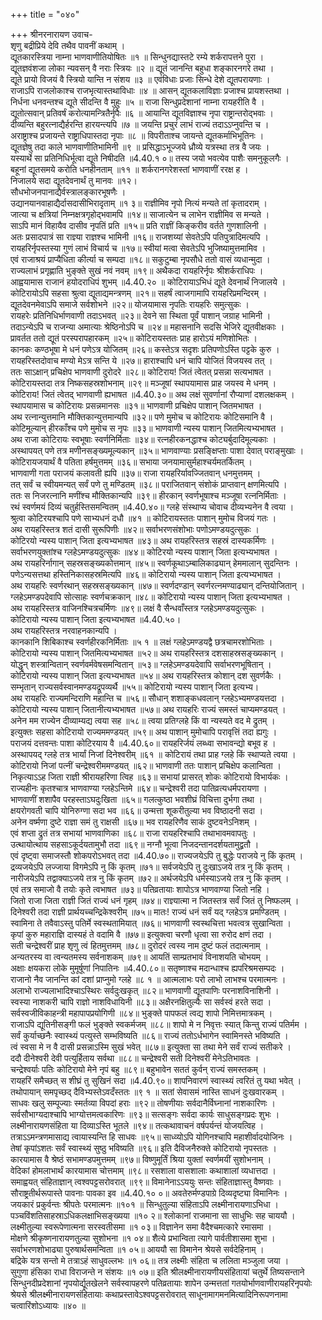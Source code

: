 +++
title = "०४०"

+++
श्रीनरनारायण उवाच-  
शृणु बद्रीप्रिये देवि तथैव पावनीं कथाम् ।  
द्यूतकारस्त्रिया नाम्ना भाणवाणीतियोषितः ॥१ ॥
सिन्धुनद्यास्तटे रम्ये शर्करापत्तने पुरा ।  
द्यूतज्ञवंशजा लोका न्यवसन् वै नराः स्त्रियः ॥२ ॥
द्यूतं जानन्ति बहुधा शङ्कारनगरे तथा ।  
द्यूते प्रायो विजयं वै स्त्रियो यान्ति न संशय ॥३ ॥
एवंविधाः प्रजाः सिन्धे देशे द्यूतपरायणाः ।  
राजाऽपि राजलोकाश्च राजभृत्यास्तथाविधाः ॥४ ॥
आसन् द्यूतकलाविज्ञाः प्रजाश्च प्रायशस्तथा ।  
निर्धना धनवन्तश्च द्यूते सीदन्ति वै मुहुः ॥५ ॥
राजा सिन्धुप्रदेशानां नाम्ना रायहरीति वै ।  
द्यूतोत्सवान् प्रतिवर्षं करोत्यामन्त्रितैर्नृपैः ॥६ ॥
आयान्ति द्यूतविज्ञाश्च नृपा राष्ट्रान्तरोद्भवाः ।  
दीव्यन्ति बहुरत्नाद्यैर्हरन्ति हारयन्त्यपि ॥७ ॥
जयन्ति प्रचुरं लाभं राज्यं तदाऽऽप्नुवन्ति च ।  
अराष्ट्राश्च प्रजायन्ते राष्ट्राधिपास्तदा नृपाः ॥८ ॥
विपरीताश्च जायन्ते द्यूतकर्माभिभूतिनः ।  
द्यूतज्ञेषु तदा काले भाणवाणीतिभामिनी ॥९ ॥
प्रसिद्धाऽभूज्जये ध्रौव्ये यत्रस्था तत्र वै जयः ।  
यस्यार्थे सा प्रतिनिधिर्भूत्वा द्यूते निषीदति ॥4.40.१ ०॥
तस्य जयो भवत्येव पाशैः समनुकूलगैः ।  
बहूनां द्यूतसमये करोति धनहीनताम् ॥११ ॥
शर्करानगरेशस्तां भाणवाणीं ररक्ष ह ।  
निजालये सदा द्यूतदेवनार्थं तु मानवः ॥१२।  
सौधभोजनपानाद्यैर्वस्त्रालङ्कारभूषणैः ।  
उद्यानयानवाहाद्यैर्दासदासीभिरादृताम् ॥१ ३॥
राज्ञीमिव नृपो नित्यं मन्यते तां कृतादराम् ।  
जात्या च क्षत्रियां निम्नक्षत्रगृहोद्भवामपि ॥१४॥
साजात्येन च लाभेन राज्ञीमिव स मन्यते ।  
साऽपि मानं विहायैव दासीव नृपतिं प्रति ॥१५॥
प्रति राज्ञीं किङ्करीव वर्तते गुणशालिनी ।  
अतः प्रसादपात्रं सा राज्ञ्या राज्ञश्च भामिनी ॥१६॥
राजशय्यां सेवतेऽपि पतिपुत्रादिमत्यपि ।  
रायहरिर्नृपस्तस्या गुणं लाभं विचार्य च ॥१७॥
स्वीयां मत्वा सेवतेऽपि भुजिष्यामुत्तमामिव ।  
एवं राजाश्रयं प्राप्यैधिता कीर्त्या च सम्पदा ॥१८॥
सकुटुम्बा नृपसौधे ततो वासं व्यधान्मुदा ।  
राज्यलाभं प्रगृह्णाति भुङ्क्ते सुखं नवं नवम् ॥१९॥
अथैकदा रायहरिर्नृपः श्रीशर्कराधिपः ।  
आह्वयामास राजानं हयोदराधिपं शुभम् ॥4.40.२० ॥
कोटिरायाऽभिधं द्यूते देवनार्थं निजालये ।  
कोटिरायोऽपि सहसा श्रुत्वा द्यूताद्यमन्त्रणम् ॥२१॥
सहर्षं त्वाजगामापि रायहरिप्रमन्दिरम् ।  
द्यूतदेवनमेवाऽपि समाजे सर्वशोभने ॥२२॥
योजयामास नृपतिः रायहरिः समुत्सुकः ।  
रायहरेः प्रतिनिधिर्भाणवाणी तदाऽभवत् ॥२३॥
देवने सा स्थिता पूर्वं पाशान् जग्राह भामिनी ।  
तदाऽन्येऽपि च राजन्या अमात्याः श्रेष्ठिनोऽपि च ॥२४॥
महासनानि सदसि भेजिरे द्यूतवीक्षकाः ।  
प्रावर्तत ततो द्यूतं परस्परापहारकम् ॥२५॥
कोटिरायस्ततः प्राह हारोऽयं मणिशोभितः ।  
कानकः कण्ठभूषा मे धनं पणेऽत्र योजितम् ॥२६॥
कस्तेऽत्र सदृशः प्रतिपणोऽस्ति पट्टके कुरु ।  
रायहरिस्तदोवाच मण्यो मेऽत्र सन्ति ये ॥२७॥
हाराश्चापि धनं चापि योजितं विजयस्व तत् ।  
ततः साऽक्षान् प्रचिक्षेप भाणवाणी दुरोदरे ॥२८॥
कोटिराय! जितं त्वेतत् प्रसन्ना सत्यभाषत ।  
कोटिरायस्तदा तत्र निष्कसहस्रशोभनाम् ॥२९॥
मञ्जूषां स्थापयामास प्राह जयस्व मे धनम् ।  
कोटिराय! जितं त्वेतद् भाणवाणी ह्यभाषत ॥4.40.३०॥
अथ लक्षं सुवर्णानां रौप्याणां दशलक्षकम् ।  
स्थापयामास च कोटिरायः प्रसन्नमानसः ॥३१॥
भाणवाणी प्रचिक्षेप पाशान् जितमभाषत ।  
अथ रत्नान्युत्तमानि मौक्तिकान्युत्तमान्यपि ॥३२॥
पणे मुमोच च कोटिरायः कोटिसमानि वै ।  
कोटिमूल्यान् हीरकाँश्च पणे मुमोच स नृपः ॥३३॥
भाणवाणी न्यस्य पाशान् जितमित्यभ्यभाषत ।  
अथ राजा कोटिरायः स्वभूषाः स्वर्णनिर्मिताः ॥३४॥
रत्नहीरकनद्धाश्च कोट्यर्बुदादिमूल्यकाः ।  
अस्थापयत् पणे तत्र मणीनसङ्ख्यमूल्यकान् ॥३५॥
भाणवाण्याः प्रसङ्क्षिप्ताः पाशा देवात् पराङ्मुखाः ।  
कोटिरायजयार्थं वै पतिता हर्षमुत्तमम् ॥३६॥
सभाया जनयामासुर्महाश्चर्यमतर्कितम् ।  
भाणवाणी गता पराजयं कलावती ह्यपि ॥३७॥
राजा रायहरिर्यावज्जितवान् धनमुत्तमम् ।  
तत् सर्वं च स्वीयमन्यत् सर्वं पणे तु मण्डितम् ॥३८॥
पराजितवान् संशोकं प्राप्तवान् क्षणमित्यपि ।  
ततः स निजरत्नानि मणींश्च मौक्तिकान्यपि ॥३९॥
हीरकान् स्वर्णभूषाश्च मञ्जूषा रत्ननिर्मिताः ।  
रथं स्वर्णमयं दिव्यं चतुर्हस्तिसमन्वितम् ॥4.40.४०॥
ग्लहे संस्थाप्य चोवाच दीव्यभ्यनेन वै त्वया ।  
श्रुत्वा कोटिरयश्चापि पणे साभ्यधनं दधौ ॥४१ ॥
कोटिरायस्ततः पाशान् मुमोच विजयं गतः ।  
अथ रायहरिस्तत्र शतं दासी सुरूपिणीः ॥४२॥
सर्वाभरणसंशोभाः पणोऽमण्डयदुत्सुकः ।  
कोटिरयो न्यस्य पाशान् जिता इत्यभ्यभाषत ॥४३॥
अथ रायहरिस्तत्र सहस्रं दास्यकर्मिणः ।  
सर्वाभरणयुक्तांश्च ग्लहेऽमण्डयदुत्सुकः ॥४४॥
कोटिरयो न्यस्य पाशान् जिता इत्यभ्यभाषत ।  
अथ रायहरिर्नागान् सहस्रसङ्ख्यकोत्तमान् ॥४५॥
स्वर्णकूथाऽम्बालिकाढ्यान् हेममालान् सुदन्तिनः ।  
पणेऽन्यसत्तथा हस्तिनिकासहस्रमित्यपि ॥४६॥
कोटिरायो न्यस्य पाशान् जिता इत्यभ्यभाषत ।  
अथ रायहरिः स्वर्णरथान् सहस्रसङ्ख्यकान् ॥४७॥
स्वर्णदण्डान् स्वर्णरत्नमण्याढ्यान् दन्तियोजितान् ।  
ग्लहेऽमण्डपदेवापि सोत्साहः स्वर्णचक्रकान् ॥४८॥
कोटिरायो न्यस्य पाशान् जिता इत्यभ्यभाषत ।  
अथ रायहरिस्तत्र वाजिनश्चित्रचर्मिणः ॥४९॥
लक्षं वै सैन्धवाँस्तत्र ग्लहेऽमण्डयदुत्सुकः ।  
कोटिरायो न्यस्य पाशान् जिता इत्यभ्यभाषत ॥4.40.५०।  
अथ रायहरिस्तत्र नरवाहनकान्यपि ।  
कानकानि शिबिकाश्च स्वर्णहीरकनिर्मिताः ॥५ १ ॥
लक्षं ग्लहेऽमण्डयद्वै छत्रचामरशोभिताः ।  
कोटिरायो न्यस्य पाशान् जितमित्यभ्यभाषत ॥५२॥
अथ रायहरिस्तत्र दशसाहस्रसङ्ख्यकान् ।  
योद्धॄन् शस्त्रान्वितान् स्वर्णवर्मवेषसमन्वितान् ॥५३॥
ग्लहेऽमण्डयदेवापि सर्वाभरणभूषितान् ।  
कोटिरायो न्यस्य पाशान् जिता इत्यभ्यभाषत ॥५४॥
अथ रायहरिस्तत्र कोशान् दश सुवर्णकैः ।  
सम्भृतान् राज्यसर्वस्वानमण्डयद्रूपव्यर्थै ॥५५॥
कोटिरायो न्यस्य पाशान् जिता इत्यभ्य।  
अथ रायहरिः राज्यमन्दिराणि महान्ति च ॥५६॥
सौधान् शशाङ्कधवलान् ग्लहेऽभ्यमण्डयत्तदा ।  
कोटिरायो न्यस्य पाशान् जितानीत्यभ्यभाषत ॥५७॥
अथ रायहरिः राज्यं समस्तं चाप्यमण्डयत् ।  
अनेन मम राज्येन दीव्याम्यद्य त्वया सह ॥५८॥
त्वया प्रतिग्लहे किं वा न्यस्यते वद मे द्रुतम् ।  
इत्युक्तः सहसा कोटिरायो राज्यममण्डयत् ॥५९॥
अथ पाशान् मुमोचापि परावृत्तिं तदा ह्यगुः ।  
पराजयं दत्तवन्तः पाशा कोटिरयाय वै ॥4.40.६०॥
रायहरिर्जयं लब्ध्वा सभावन्द्यो बभूव ह ।  
अस्थापयद् ग्लहे तत्र भार्यां निजां दिनेश्वरीम् ॥६१ ॥
कोटिरायं तथा प्राह ग्लहे किं स्थाप्यते त्वया ।  
कोटिरायो निजां पत्नीं चन्द्रेश्वरीममण्डयत् ॥६२॥
भाणवाणी ततः पाशान् प्रचिक्षेप कलान्विता ।  
निकृत्याऽऽह जिता राज्ञी श्रीरायहरिणा त्विह ॥६३॥
सभायां प्रासरत् शोकः कोटिरायो विभार्यकः ।  
राज्यहीनः कृतश्चात्र भाणवाण्या ग्लहेऽन्तिमे ॥६४॥
चन्द्रेश्वरी तदा पातिव्रत्यधर्मपरायणा ।  
भाणवाणीं शशापैव परहस्ताऽघदुःखिता ॥६५॥
गलत्कुष्ठा भवशीघ्रं विचित्ता दुर्भगा तथा ।  
क्षयरोगवती चापि योनिरुग्णा सदा भव ॥६६॥
उन्मत्ता शूकरीतुल्या भव विष्ठादनी सदा ।  
अनेन वर्ष्मणा दुष्टे राज्ञा समं तु राक्षसी ॥६७॥
भव रायहरिणैव साकं दुष्टवनेऽनिशम् ।  
एवं शप्ता द्रुतं तत्र सभायां भाणवाणिका ॥६८॥
राजा रायहरिश्चापि तथाभावमवापतुः ।  
उत्थायोत्थाय सहसाऽकूर्दयतामुभौ तदा ॥६९॥
नग्नौ भूत्वा निजदन्तानदर्शयतामुद्व्रतौ ।  
एवं दृष्ट्वा समाजस्तौ शोकपरोऽभवत् तदा ॥4.40.७०॥
राज्यजयेऽपि तु बुद्धेः पराजये नु किं कृतम् ।  
द्रव्यजयेऽपि लज्जाया विगमेऽपि नु किं कृतम् ॥७१॥
सर्वजयेऽपि तु दुःखाऽजये तत्र नु किं कृतम् ।  
नारीजयेऽपि तद्वाक्याऽजये तत्र नु किं कृतम् ॥७२॥
अर्थजयेऽपि धर्मस्याऽजये तत्र नु किं कृतम् ।  
एवं तत्र समाजो वै तयोः कृते त्वभाषत ॥७३॥
पतिव्रतायाः शापोऽत्र भाणवाण्या जितो नहि ।  
जितो राजा जिता राज्ञी जितं राज्यं धनं गृहम् ॥७४॥
राज्ञ्यात्मा न जितस्तत्र सर्वं जितं तु निष्फलम् ।  
दिनेश्वरी तदा राज्ञी प्रार्थयच्चन्द्रिकेश्वरीम् ॥७५॥
मातः! राज्यं धनं सर्वं यद् ग्लहेऽत्र प्रमण्डितम् ।  
स्वामिना ते तवैवाऽस्तु पतिर्मे स्वस्थतामियात् ॥७६॥
भाणवाणी स्वस्थचित्ता भवत्वत्र सुखान्विता ।  
कृपां कुरु महाराज्ञि दास्यहं ते वदामि वै ॥७७॥
इत्युक्त्वा चरणौ धृत्वा सा रुरोद क्षणं तदा ।  
सती चन्द्रेश्वरीं प्राह शृणु त्वं हितमुत्तमम् ॥७८॥
दुरोदरं त्वस्य नाम दुष्टं फलं तदात्मनाम् ।  
अन्यतरस्य वा त्वन्यतमस्य सर्वनाशकम् ॥७९॥
आयतिं साम्प्रतभावं विनाशयति चोभयम् ।  
अक्षाः क्षयकरा लोके मुमूर्षूणां निपातिनः ॥4.40.८०॥
सतृष्णाश्च मदान्धाश्च ह्यपरिश्रमसम्पदः ।  
राजानो नैव जानन्ति कां दशां प्राप्नुमो ग्लहे ॥८ १ ॥
आत्मलाभः परो लाभो लाभश्च परमात्मनः ।  
अलाभो राज्यलाभादिश्चाऽस्थिरः सर्वदुःखकृत् ॥८२॥
भाणवाणी द्यूतपाणिः परनाशविनाशिनी ।  
स्वस्या नाशकरी चापि राज्ञो नाशविधायिनी ॥८३॥
अक्षैरनक्षितुल्यैः सा सर्वस्वं हरते सदा ।  
सर्वस्वजीविकाहन्त्री महापापप्रयोगिणी ॥८४॥
भुङ्क्ते पापफलं त्वद्य शापो निमित्तमात्रकम् ।  
राजाऽपि द्यूतिनीसङ्गी फलं भुङ्क्ते स्वकर्मजम् ॥८८॥
शापो मे न निवृत्तः स्यात् किन्तु राज्यं पतिर्मम ।  
सर्वं कुर्याच्छनैः स्वास्थ्यं पत्युस्ते सम्भविष्यति ॥८६॥
राज्यं ततोऽर्धभागेन स्वामिनस्ते भविष्यति ।  
त्वं स्वसा मे न वै दासी प्रसन्नाऽस्मि सुखं भवेत् ॥८७॥
इत्युक्ता सा तथा मेने सर्वं राज्यं सतीकरे ।  
ददौ दीनेश्वरी देवी पत्युर्हिताय सर्वथा ॥८८॥
चन्द्रेश्वरी सती दिनेश्वरीं मेनेऽतिभावतः ।  
चन्द्रेश्वर्याः पतिः कोटिरायो मेने नृपं बहु ॥८९॥
बहुभावेन सततं कुर्वन् राज्यं समस्तकम् ।  
रायहरिं समैच्छत् स शीघ्रं तु सुखिनं सदा ॥4.40.९०॥
शापनिवारणं स्वास्थ्यं त्वरितं तु यथा भवेत् ।  
तथोपायान् समपृच्छद् दैविभ्यस्तेऽवदँस्ततः ॥९ १ ॥
सतां सेवासमं नास्ति साधनं दुःखवारकम् ।  
साधवः खलु सम्पूज्याः स्मर्तव्या विपदां हराः ॥९२॥
तोषणीयाः सर्वदानैर्विघ्नानां नाशकारिणः ।  
सर्वसौभाग्यदाश्चापि भाग्योत्तमत्वकारिणः ॥९३॥
सत्सङ्गः सर्वदा कार्यः साधुसङ्गप्रदः शुभः ।  
लक्ष्मीनारायणसंहिता या दिव्याऽस्ति भूतले ॥९४॥
तत्कथावाचनं वर्षपर्यन्तं योजयत्विह ।  
तत्राऽऽमन्त्रणमासाद्य त्वायास्यन्ति हि साधवः ॥९५॥
साध्व्योऽपि योगिनश्चापि महाशीर्वादयोजिनः ।  
तेषां कृपांऽशतः सर्वं स्वास्थ्यं सुष्ठु भविष्यति ॥९६॥
इति दैविजनैरुक्ते कोटिरायो नृपस्ततः ।  
कारयामास वै श्रेष्ठं सभामण्डपमुत्तमम् ॥९७॥
विष्णुमूर्तिं श्रिया युक्तां स्वर्णमयीं सुशोभनाम् ।  
वेदिकां होमलाभार्थं कारयामास चोत्तमाम् ॥९८॥
रसशाला वासशालाः कथाशालां व्यधात्तदा ।  
समाह्वयत् संहिताज्ञान् त्वश्वपट्टसरोवरात् ॥९९॥
विमानेनाऽऽययुः सन्तः संहिताज्ञास्तु वैष्णवाः ।  
सौराष्ट्रतीर्थरूपास्ते पावनाः पावका इव ॥4.40.१० ०॥
अवतेरुर्मण्डपाग्रे दिव्यदृष्ट्या विमानिनः ।  
जयकारं प्रकुर्वन्तः श्रीपतेः परमात्मनः ॥१०१ ॥
सिन्धुतुल्या संहिताऽपि लक्ष्मीनारायणाऽभिधा ।  
पञ्चविंशतिसाहस्राऽधिकलक्षाभिसङ्ख्यया ॥१० २॥
श्लोकानां राजमाना सा साधुभिः सह चाययौ ।  
लक्ष्मीतुल्या स्वरूपेणात्मना सरस्वतीसमा ॥१ ०३॥
विज्ञानेन समा वैदैश्चमत्कारे रमासमा ।  
मोक्षणे श्रीकृष्णनारायणतुल्या सुशोभना ॥१ ०४॥
शैत्ये प्रभान्विता त्यागे पार्वतीशासमा शुभा ।  
सर्वाभरणशोभाढ्या पुरुषार्थसमन्विता ॥१ ०५॥
आययौ सा विमानेन श्रेयसे सर्वदेहिनाम् ।  
बद्रिके यत्र सन्तो मे तत्राऽहं साधुवल्लभः ॥१ ०६॥
तत्र लक्ष्मीः संहिता च ललिता मञ्जुला जया ।  
सुगुणा हंसिका राधा विराजन्ते न संशयः ॥१ ०७॥
इति श्रीलक्ष्मीनारायणीयसंहितायां चतुर्थे तिष्यसन्ताने सिन्धुनदीप्रदेशानां नृपयोर्द्यूतखेलने सर्वस्वापहरणे पतिव्रतायाः शापेन उन्मत्ततां गतयोर्भाणवाणीरायहरिनृपयोः श्रेयसे श्रीलक्ष्मीनारायणसंहितायाः कथाप्रस्तावेऽश्वपट्टसरोवरात् साधूनामागमनमित्यादिनिरूपणनामा चत्वारिंशोऽध्यायः ॥४० ॥
    
